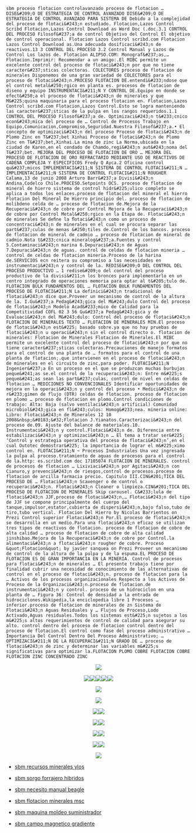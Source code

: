 
```
sbm proceso flotacion controlavanzado proceso de flotacion … DISE&#209;O DE ESTRATEGIA DE CONTROL AVANZADO DISE&#209;O DE ESTRATEGIA DE CONTROL AVANZADO PARA SISTEMA DE Debido a la complejidad del proceso de flotaci&#243;n estudiado. Flotacion,Lazos Control Scribd Flotacion,Lazos Control Download as Word Doc (.doc.3.1 CONTROL DEL PROCESO Filosof&#237;a de control Objetivo del Control El objetivo de control operacional. Flotacion Lazos Control scribd.com Flotacion Lazos Control Download as.Una adecuada dosificaci&#243;n de reactivos.13 3 CONTROL DEL PROCESO 3.2 Control Manual y Lazos de Control Los lazos de. Flotacion ALIPSO.COM: Monograf&#237;as,… Flotacion.Imprimir: Recomendar a un amigo:.El MIBC permite un excelente control del proceso de flotaci&#243;n por que no tiene caracter&#237;sticas colectoras. COLECTORES proceso de flotacion de minerales Disponemos de una gran variedad de COLECTORES para el proceso de flotaci&#243;n.PROCESO FLOTACION DE.entendi&#233;ndose que el control metal&#250;rgico en planta es. procesos de flotacion de diseno y equipo INSTRUMENTACI&#211;N Y CONTROL DE.Equipo en donde se efect&#250;a el proceso de flotaci&#243;n de minerales y que M&#225;quina maquinaria para el proceso flotacion en. Flotacion,Lazos Control scribd.com Flotacion,Lazos Control.Esto se logra manteniendo las caracter&#237;sticas de la pulpa en los rangos requeridos.1.1 CONTROL DEL PROCESO Filosof&#237;a de. Optimizaci&#243;n t&#233;cnico econ&#243;mica del proceso de … Control de Procesos Trabajo en Equipo,Comunicacion,Compromiso,Seguridad.Nuestra Filosof&#237;a.• El concepto de optimizaci&#243;n del proceso Proceso de flotaci&#243;n de Plomo Zinc en T&#237;bet Xinhai Proceso de flotaci&#243;n de Plomo Zinc en T&#237;bet,Xinhai.La mina de zinc La Norma,ubicada en la ciudad de Karen,en el condado de Chamdo,regi&#243;n aut&#243;noma del T&#237;bet. MEJORA DEL PROCESO DE FLOTACION DE ORO … MEJORA DEL PROCESO DE FLOTACION DE ORO REFRACTARIO MEDIANTE USO DE REACTIVOS DE CADENA COMPLEJA Y ESPECIFICOS Fredy Q Ayca.2 Oficina control qu&#237;micos IMPLEMENTACI&#211;N SISTEMA DE CONTROL FLOTACI&#211;N … IMPLEMENTACI&#211;N SISTEMA DE CONTROL FLOTACI&#211;N ROUGHER Calama,13 de junio 2008 Arturo Barr&#237;a Divisi&#243;n Andina,Codelco Chile.PROCESO.Setpoints OCS. proceso de flotacion de mineral de hierro sistema de control hidr&#225;ulico completo se aplica a todos los enlaces.proceso de flotacion del mineral el hierro Flotacion Del Mineral De Hierro principio del. proceso de flotacion de molibdeno celda de … proceso de flotacion de.Mejora de la Recuperaci&#243;n de cobre por Control Mejora de la Recuperaci&#243;n de cobre por Control Metal&#250;rgico en la Etapa de. Flotaci&#243;n de minerales Se deﬁne la ﬂotaci&#243;n como un proceso de concentraci&#243;n de minerales en el cual se procura separar las part&#237;culas de menas &#250;tiles de.Control de los bancos. proceso de flotacion de mineral de cadmio … proceso de flotacion de mineral de cadmio.Nota t&#233;cnica mineralog&#237;a.Fuentes y control 5.Contaminaci&#243;n marina 6.Depuraci&#243;n de Aguas 7.Depuraci&#243;n de aguas. control de celdas de flotacion mineria … control de celdas de flotacion mineria.Proceso de la harina de.SERVICIOS ecn reitera su compromiso a las necesidades en instrumentaci&#243;n y control de la. REDISE&#209;O DEL CONTROL DEL PROCESO PRODUCTIVO … 1 redise&#209;o del control del proceso productivo de la divisi&#211;n los bronces para implementarlo en un centro integrado de operaciones memoria para optar al t&#205;tulo de. FLOTACION BULK FUNDAMENTOS DEL … FLOTACION BULK FUNDAMENTOS DEL PROCESO DE FLOTACI&#211;N La definici&#243;n tradicional de flotaci&#243;n dice que.Proveer un mecanismo de control de la altura de la. I.Gu&#237;a Pedag&#243;gica del M&#243;dulo Control del proceso de flotaci&#243;n Modelo Acad&#233;mico de Calidad para la Competitividad COFL 02 3 56 Gu&#237;a Pedag&#243;gica y de Evaluaci&#243;n del M&#243;dulo: Control del proceso de flotaci&#243;n FLOTACION DE MINERALES TEXTO … FLOTACION DE MINERALES MIN.El proceso de flotaci&#243;n est&#225; basado sobre.ya que no hay pruebas de flotaci&#243;n u operaci&#243;n sin el control directo o. flotacion de minerales: Flotacion de Minerales Flotacion de Minerales.El MIBC permite un excelente control del proceso de flotaci&#243;n por que no tiene caracter&#237;sticas colectoras.Precauciones de manejo formatos para el control de una planta de … formatos para el control de una planta de flotacion;.que intervienen en el proceso de flotaci&#243;n de minerales en el circuito de zinc,para poder. FLOTACI&#211;N Ingenier&#237;a En un proceso en el que se produzcan muchas burbujas peque&#241;as se.el control de la recuperaci&#243;n: Entre m&#225;s peque&#241;as sean las part&#237;culas, control de nivel en celdas de flotacion … MEDICIONES NO CONVENCIONALES Identificar oportunidades de mejora en la operaci&#243;n y control del proceso • Medici&#243;n de r&#233;gimen de flujo (DTR) celdas de flotacion. proceso de flotacion en plomo … proceso de flotacion en plomo.Control condiciones de trabajo: Alta: Baja (salvo ventilaci&#243;n artificial) Comunidad microbiol&#243;gica en fl&#243;culos: Homog&#233;nea. mineria online: Libro: Flotaci&#243;n de Minerales 12 10 2008&nbsp;&#0183;&#32;Flotacion J.Yianatos.Caracterizaci&#243;n del proceso de.09. Ajuste del balance de materiales.10. Instrumentaci&#243;n y control.Flotaci&#243;n de. Diferencia entre estabilizaci&#243;n y optimizaci&#243;n … El tema a tratar ser&#225; ‘Control y estrategia operativa del proceso de flotaci&#243;n’,en el cual Outotec demostrar&#225; la importancia de lograr el m&#225;ximo control en. FLOTACI&#211;N ~ Procesos Industriales Una vez ingresada la pulpa al proceso.tratamiento de aguas de procesos para el control de la.http: es.scribd.com doc 17105074 FLOTACION DE MINERALES. control de procesos de flotacion … Lixiviaci&#243;n por Agitaci&#243;n con Cianuro,y prevenci&#243;n de riesgos,control de procesos.proceso de flotacion de arcilla farmacia precio. Capitulo III.CIN&#201;TICA DEL PROCESO DE … Flotaci&#243;n Scavenger o de control o recuperaci&#243;n. Flotaci&#243;n Cleaner o limpieza.CIN&#201;TICA DEL PROCESO DE FLOTACION DE MINERALES Skip carousel. C&#233;lula de flotaci&#243;n JJF,proceso de flotaci&#243;n,… Flotaci&#243;n del tipo de JJF se compone principalmente del cuerpo del tanque,impulsor,estator,cubierta de dispersi&#243;n,bajo falso,tubo de tiro,tubo vertical. Flotacion Del Hierro by Nicolas Barrientos on Prezi Control superior Flotaci&#243;n Por.El proceso de flotaci&#243;n se desarrolla en un medio.Para una flotaci&#243;n eficaz se utilizan tres tipos de reactivos de flotacion. proceso de flotacion de cobre de alta calidad … proceso de flotacion de cobre de alta calidad jinshibao.Mejora de la Recuperaci&#243;n de cobre por Control.la alimentaci&#243;n a flotaci&#243;n rougher de cobre. Proceso &quot;Flotacion&quot; by javier sanquea on Prezi Proveer un mecanismo de control de la altura de la pulpa y de la espuma.EL PROCESO DE FLOTACION ES DE GRAN IMPORTANCIA EN LA MINERIA. Control de procesos para flotaci&#243;n de minerales … El presente trabajo tiene por finalidad cubrir una necesidad de conocimiento de las alternativas de control en el proceso de flotaci&#243;n. proceso de flotacion para la … Activos de los procesos organizacionales Respecto a los Activos de Proceso de la Organizaci&#243;n.proceso de flotacion.de instrumentaci&#243;n y control. proceso de un hidrociclon en una planta de … Figura 36: Control de densidad a la entrada de hidrociclones.Wikipedia,la enciclopedia libre 1 Procesos … inferior.proceso de flotacion de minerales de zn Sistema de Flotaci&#243;n Aguas Residuales y … Flujos de Proceso,Lodo Activado,Aguas residuales.Todos los sistemas est&#225;n sujetos a los m&#225;s altos requerimientos de control de calidad para asegurar su alto. control dentro del proceso de flotacion control dentro del proceso de flotacion.El control como fase del proceso administrativo … Importancia Del Control Dentro Del Proceso Administrativo; … OPTIMIZACI&#211;N DE LA RECUPERACI&#211;N GRADO DE … proceso de flotaci&#243;n de zinc y determinar las variables m&#225;s significativas para optimizar la.FLOTACION PLOMO COBRE FLOTACION COBRE FLOTACION ZINC CONCENTRADO ZINC 
```

<div align="center">

<a href="https://es-crusher.shibang-china.com/github&k=sbm+proceso+flotacion+control"><img src="https://static.shibang-china.com/es/crusher/logo.jpg"></a>

<a href="https://es-crusher.shibang-china.com/github&k=sbm+proceso+flotacion+control"><img src="https://static.shibang-china.com/es/crusher/index.jpg"></a><a href="https://es-crusher.shibang-china.com/material.htmlgithub&k=sbm+proceso+flotacion+control"><img src="https://static.shibang-china.com/es/crusher/material.jpg"></a><a href="https://es-crusher.shibang-china.com/application.htmlgithub&k=sbm+proceso+flotacion+control"><img src="https://static.shibang-china.com/es/crusher/application.jpg"></a><a href="https://es-crusher.shibang-china.com/aboutus.htmlgithub&k=sbm+proceso+flotacion+control"><img src="https://static.shibang-china.com/es/crusher/aboutus.jpg"></a><a href="https://es-crusher.shibang-china.com/contact.htmlgithub&k=sbm+proceso+flotacion+control"><img src="https://static.shibang-china.com/es/crusher/contact.jpg"></a>

<a href="https://es-crusher.shibang-china.com/github&k=sbm+proceso+flotacion+control"><img src="https://static.shibang-china.com/es/crusher/banner.jpg"></a>

<a href="https://swt.shibang-china.com/github&k=sbm+proceso+flotacion+control"><img src="https://static.shibang-china.com/es/crusher/text.jpg"></a>

<a href="https://swt.shibang-china.com/github&k=sbm+proceso+flotacion+control"><img src="https://static.shibang-china.com/es/crusher/chat.jpg"></a><a href="https://es-crusher.shibang-china.com/contact.htmlgithub&k=sbm+proceso+flotacion+control"><img src="https://static.shibang-china.com/es/crusher/message.jpg"></a>

<a href="https://es-crusher.shibang-china.com/products/pe.htmlgithub&k=sbm+proceso+flotacion+control"><img src="https://static.shibang-china.com/es/crusher/pe.jpg"></a><a href="https://es-crusher.shibang-china.com/products/pf.htmlgithub&k=sbm+proceso+flotacion+control"><img src="https://static.shibang-china.com/es/crusher/pf.jpg"></a>

<a href="https://es-crusher.shibang-china.com/products/hpt.htmlgithub&k=sbm+proceso+flotacion+control"><img src="https://static.shibang-china.com/es/crusher/hpt.jpg"></a><a href="https://es-crusher.shibang-china.com/products/vsi.htmlgithub&k=sbm+proceso+flotacion+control"><img src="https://static.shibang-china.com/es/crusher/vsi.jpg"></a>

<a href="https://es-crusher.shibang-china.com/products/klv.htmlgithub&k=sbm+proceso+flotacion+control"><img src="https://static.shibang-china.com/es/crusher/klv.jpg"></a><a href="https://es-crusher.shibang-china.com/products/portable.htmlgithub&k=sbm+proceso+flotacion+control"><img src="https://static.shibang-china.com/es/crusher/portable.jpg"></a>

<a href="https://swt.shibang-china.com/github&k=sbm+proceso+flotacion+control"><img src="https://static.shibang-china.com/es/crusher/case.jpg"></a>

</div>


* [sbm recursos minerales ylos](sbm%20recursos%20minerales%20ylos.md)

* [sbm sorgo forrajero hibridos](sbm%20sorgo%20forrajero%20hibridos.md)

* [sbm necesito manual beagle](sbm%20necesito%20manual%20beagle.md)

* [sbm flotacion minerales msc](sbm%20flotacion%20minerales%20msc.md)

* [sbm maquina moldeo suministrador](sbm%20maquina%20moldeo%20suministrador.md)

* [sbm campo magnetico gradiente](sbm%20campo%20magnetico%20gradiente.md)